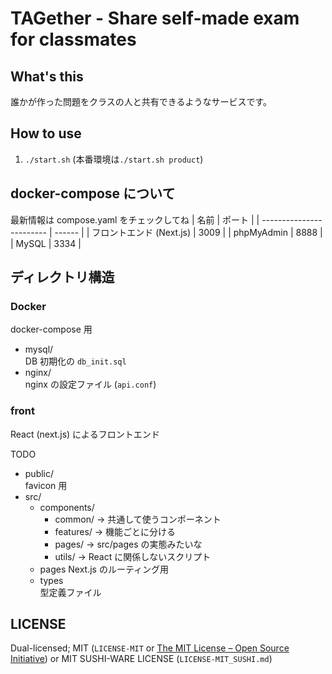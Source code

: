 # TAGether - Share self-made exam for classmates

## What's this

誰かが作った問題をクラスの人と共有できるようなサービスです。

## How to use

1. `./start.sh` (本番環境は`./start.sh product`)

## docker-compose について

最新情報は compose.yaml をチェックしてね
| 名前 | ポート |
| ------------------------ | ------ |
| フロントエンド (Next.js) | 3009 |
| phpMyAdmin | 8888 |
| MySQL | 3334 |

## ディレクトリ構造

### Docker

docker-compose 用

- mysql/  
  DB 初期化の `db_init.sql`
- nginx/  
  nginx の設定ファイル (`api.conf`)

### front

React (next.js) によるフロントエンド

TODO

- public/  
  favicon 用
- src/
  - components/
    - common/ → 共通して使うコンポーネント
    - features/ → 機能ごとに分ける
    - pages/ → src/pages の実態みたいな
    - utils/ → React に関係しないスクリプト
  - pages
    Next.js のルーティング用
  - types  
    型定義ファイル

## LICENSE

Dual-licensed; MIT (`LICENSE-MIT` or [The MIT License – Open Source Initiative](https://opensource.org/license/mit/)) or MIT SUSHI-WARE LICENSE (`LICENSE-MIT_SUSHI.md`)
